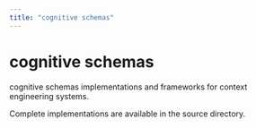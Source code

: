 ```yaml
---
title: "cognitive schemas"
---
```


# cognitive schemas

cognitive schemas implementations and frameworks for context engineering systems.

Complete implementations are available in the source directory.

